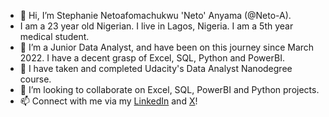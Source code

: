 - 👋 Hi, I’m Stephanie Netoafomachukwu 'Neto' Anyama (@Neto-A). 
- I am a 23 year old Nigerian. I live in Lagos, Nigeria. I am a 5th year medical student.
- 👀 I’m a Junior Data Analyst, and have been on this journey since March 2022. I have a decent grasp of Excel, SQL, Python and PowerBI.
- 🌱 I have taken and completed Udacity's Data Analyst Nanodegree course.
- 💞️ I’m looking to collaborate on Excel, SQL, PowerBI and Python projects.
- 📫 Connect with me via my [LinkedIn](https://www.linkedin.com/in/stephanie-netoafomachukwu-anyama-0b5257204) and [X](https://twitter.com/naeto__?s=11&t=cNrs_bUbkERTYWg9v-2g_A)!


<!---
Neto-A/Neto-A is a ✨ special ✨ repository because its `README.md` (this file) appears on your GitHub profile.
You can click the Preview link to take a look at your changes.
--->
